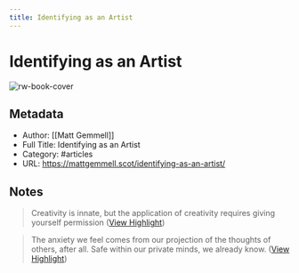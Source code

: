 ```yaml
---
title: Identifying as an Artist
---
```

# Identifying as an Artist

![rw-book-cover](https://readwise-assets.s3.amazonaws.com/static/images/article3.5c705a01b476.png)

## Metadata
- Author: [[Matt Gemmell]]
- Full Title: Identifying as an Artist
- Category: #articles
- URL: https://mattgemmell.scot/identifying-as-an-artist/

## Notes
> Creativity is innate, but the application of creativity requires giving yourself permission ([View Highlight](https://read.readwise.io/read/01gwbnfrkd3vyq1msybrzcphzp))

> The anxiety we feel comes from our projection of the thoughts of others, after all. Safe within our private minds, we already know. ([View Highlight](https://read.readwise.io/read/01gwbngbakjce8w6my5y2qgb29))

